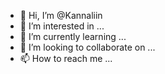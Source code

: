 - 👋 Hi, I’m @Kannaliin
- 👀 I’m interested in ...
- 🌱 I’m currently learning ...
- 💞️ I’m looking to collaborate on ...
- 📫 How to reach me ...

<!---
Kannaliin/Kannaliin is a ✨ special ✨ repository because its `README.md` (this file) appears on your GitHub profile.
You can click the Preview link to take a look at your changes.
--->
